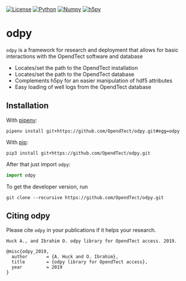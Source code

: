 [![License](https://img.shields.io/github/license/analysiscenter/batchflow.svg)](https://www.apache.org/licenses/LICENSE-2.0)
[![Python](https://img.shields.io/badge/python-3.7-blue.svg)](https://python.org)
[![Numpy](https://img.shields.io/badge/numpy-1.19-green.svg)](https://numpy.org)
[![h5py](https://img.shields.io/badge/h5py-2.10-red.svg)](https://docs.h5py.org)

# odpy

`odpy` is a framework for research and deployment that allows for basic interactions with the OpendTect software and database

* Locates/set the path to the OpendTect installation
* Locates/set the path to the OpendTect database
* Complements h5py for an easier manipulation of hdf5 attributes
* Easy loading of well logs from the OpendTect database


## Installation

With [pipenv](https://docs.pipenv.org/):

    pipenv install git+https://github.com/OpendTect/odpy.git#egg=odpy

With [pip](https://pip.pypa.io/en/stable/):

    pip3 install git+https://github.com/OpendTect/odpy.git

After that just import `odpy`:
```python
import odpy
```

To get the developer version, run
```
git clone --recursive https://github.com/OpendTect/odpy.git
```

## Citing odpy

Please cite `odpy` in your publications if it helps your research.

    Huck A., and Ibrahim O. odpy library for OpendTect access. 2019.

```
@misc{odpy_2019,
  author       = {A. Huck and O. Ibrahim},
  title        = {odpy library for OpendTect access},
  year         = 2019
}
```
